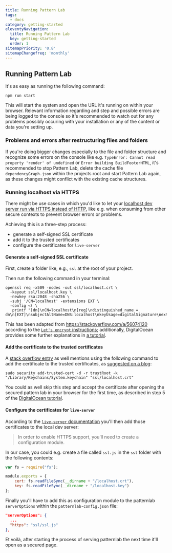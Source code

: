 ```yaml
---
title: Running Pattern Lab
tags:
  - docs
category: getting-started
eleventyNavigation:
  title: Running Pattern Lab
  key: getting-started
  order: 1
sitemapPriority: '0.8'
sitemapChangefreq: 'monthly'
---
```


## Running Pattern Lab

It's as easy as running the following command:

```
npm run start
```

This will start the system and open the URL it's running on within your browser.
Relevant information regarding and step and possible errors are being logged to the console so it's recommended to watch out for any problems possibly occuring with your installation or any of the content or data you're setting up.

### Problems and errors after restructuring files and folders

If you're doing bigger changes especially to the file and folder structure and recognize some errors on the console like e.g. `TypeError: Cannot read property 'render' of undefined` or `Error building BuildFooterHTML`, it's recommended to stop Pattern Lab, delete the cache file `dependencyGraph.json` within the projects root and start Pattern Lab again, as these changes might conflict with the existing cache structures.

### Running localhost via HTTPS

There might be use cases in which you'd like to let your [localhost dev server run via HTTPS instead of HTTP](https://github.com/pattern-lab/live-server#https), like e.g. when consuming from other secure contexts to prevent browser errors or problems.

Achieving this is a three-step process:
- generate a self-signed SSL certificate
- add it to the trusted certificates
- configure the certificates for `live-server`

#### Generate a self-signed SSL certificate

First, create a folder like, e.g., `ssl` at the root of your project.

Then run the following command in your terminal:

```
openssl req -x509 -nodes -out ssl/localhost.crt \
  -keyout ssl/localhost.key \
  -newkey rsa:2048 -sha256 \
  -subj '/CN=localhost' -extensions EXT \
  -config <( \
   printf "[dn]\nCN=localhost\n[req]\ndistinguished_name = dn\n[EXT]\nsubjectAltName=DNS:localhost\nkeyUsage=digitalSignature\nextendedKeyUsage=serverAuth")
```

This has been adapted from <https://stackoverflow.com/a/56074120> according to the [`Let's encrypt` instructions](https://letsencrypt.org/docs/certificates-for-localhost/); additionally, DigitalOcean provides some further explanations in [a tutorial](https://www.digitalocean.com/community/tutorials/how-to-create-a-self-signed-ssl-certificate-for-nginx-in-ubuntu-16-04).

#### Add the certificate to the trusted certificates

A [stack overflow entry](https://stackoverflow.com/a/56074120) as well mentions using the following command to add the certificate to the trusted certificates, as [suggested on a blog](https://derflounder.wordpress.com/2011/03/13/adding-new-trusted-root-certificates-to-system-keychain/):

```
sudo security add-trusted-cert -d -r trustRoot -k "/Library/Keychains/System.keychain" "ssl/localhost.crt"
```

You could as well skip this step and accept the certificate after opening the secured pattern lab in your browser for the first time, as described in step 5 of the [DigitalOcean tutorial](https://www.digitalocean.com/community/tutorials/how-to-create-a-self-signed-ssl-certificate-for-nginx-in-ubuntu-16-04#step-5-test-encryption).

#### Configure the certificates for `live-server`

According to the [`live-server` documentation](https://github.com/pattern-lab/live-server#https) you'll then add those certificates to the local dev server:

> In order to enable HTTPS support, you'll need to create a configuration module.

In our case, you could e.g. create a file called `ssl.js` in the `ssl` folder with the following contents:

```js
var fs = require("fs");

module.exports = {
	cert: fs.readFileSync(__dirname + "/localhost.crt"),
	key: fs.readFileSync(__dirname + "/localhost.key")
};
```

Finally you'll have to add this as configuration module to the patternlab `serverOptions` within the `patternlab-config.json` file:
```json
"serverOptions": {
  ...
  "https": "ssl/ssl.js"
},
```

Et voilà, after starting the process of serving patternlab the next time it'll open as a secured page.
